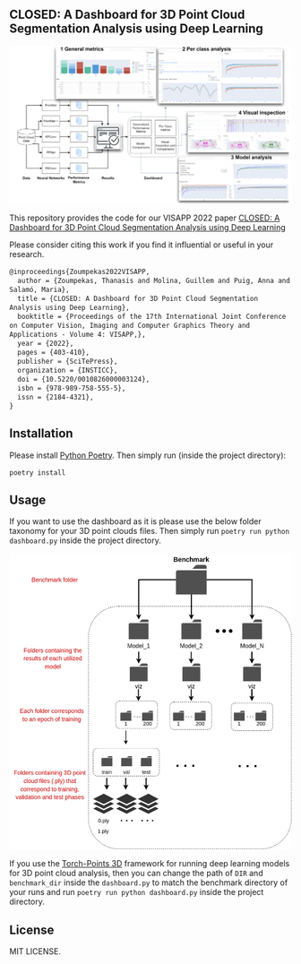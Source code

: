 ## CLOSED: A Dashboard for 3D Point Cloud Segmentation Analysis using Deep Learning

<p>
	<img width="1080" alt="Design" src="img/design.png"/>
</p>

This repository provides the code for our VISAPP 2022 paper [CLOSED: A Dashboard for 3D Point Cloud Segmentation Analysis using Deep Learning](https://www.scitepress.org/Papers/2022/108260/108260.pdf)

Please consider citing this work if you find it influential or useful in your research.

```
@inproceedings{Zoumpekas2022VISAPP,
  author = {Zoumpekas, Thanasis and Molina, Guillem and Puig, Anna and Salamó, Maria},
  title = {CLOSED: A Dashboard for 3D Point Cloud Segmentation Analysis using Deep Learning},
  booktitle = {Proceedings of the 17th International Joint Conference on Computer Vision, Imaging and Computer Graphics Theory and Applications - Volume 4: VISAPP,},
  year = {2022},
  pages = {403-410},
  publisher = {SciTePress},
  organization = {INSTICC},
  doi = {10.5220/0010826000003124},
  isbn = {978-989-758-555-5},
  issn = {2184-4321},
}
```

## Installation

Please install [Python Poetry](https://python-poetry.org/).
Then simply run (inside the project directory):

```
poetry install
```

## Usage

If you want to use the dashboard as it is please use the below folder taxonomy for your 3D point clouds files. Then simply run ```poetry run python dashboard.py``` inside the project directory.
<p>
	<img width="1080" alt="Design" src="img/folder_taxonomy.png"/>
</p>

If you use the [Torch-Points 3D](https://github.com/torch-points3d/torch-points3d) framework for running deep learning models for 3D point cloud analysis, then you can change the path of ```DIR``` and ```benchmark_dir``` inside the ```dashboard.py``` to match the benchmark directory of your runs and run ```poetry run python dashboard.py``` inside the project directory.


## License

MIT LICENSE.